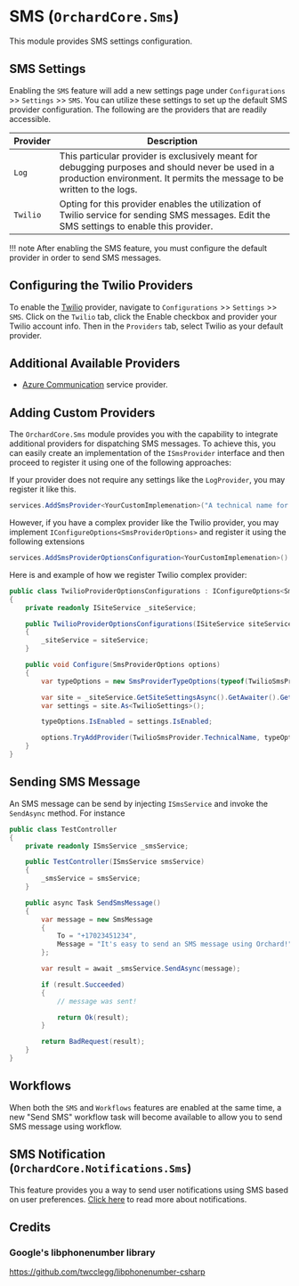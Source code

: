 # SMS (`OrchardCore.Sms`)

This module provides SMS settings configuration.

## SMS Settings

Enabling the `SMS` feature will add a new settings page under `Configurations` >> `Settings` >> `SMS`. You can utilize these settings to set up the default SMS provider configuration. The following are the providers that are readily accessible.

| Provider | Description |
| --- | --- |
| `Log` | This particular provider is exclusively meant for debugging purposes and should never be used in a production environment. It permits the message to be written to the logs. |
| `Twilio` | Opting for this provider enables the utilization of Twilio service for sending SMS messages. Edit the SMS settings to enable this provider. |

!!! note
    After enabling the SMS feature, you must configure the default provider in order to send SMS messages.

## Configuring the Twilio Providers

To enable the [Twilio](https://www.twilio.com) provider, navigate to `Configurations` >> `Settings` >> `SMS`. Click on the `Twilio` tab, click the Enable checkbox and provider your Twilio account info. Then in the `Providers` tab, select Twilio as your default provider.

## Additional Available Providers

- [Azure Communication](../Sms.Azure/README.md) service provider.

## Adding Custom Providers

The `OrchardCore.Sms` module provides you with the capability to integrate additional providers for dispatching SMS messages. To achieve this, you can easily create an implementation of the `ISmsProvider` interface and then proceed to register it using one of the following approaches:

If your provider does not require any settings like the `LogProvider`, you may register it like this.

```csharp
services.AddSmsProvider<YourCustomImplemenation>("A technical name for your implementation")
```

However, if you have a complex provider like the Twilio provider, you may implement `IConfigureOptions<SmsProviderOptions>` and register it using the following extensions

```csharp
services.AddSmsProviderOptionsConfiguration<YourCustomImplemenation>()
```

Here is and example of how we register Twilio complex provider:

```csharp
public class TwilioProviderOptionsConfigurations : IConfigureOptions<SmsProviderOptions>
{
    private readonly ISiteService _siteService;

    public TwilioProviderOptionsConfigurations(ISiteService siteService)
    {
        _siteService = siteService;
    }

    public void Configure(SmsProviderOptions options)
    {
        var typeOptions = new SmsProviderTypeOptions(typeof(TwilioSmsProvider));

        var site = _siteService.GetSiteSettingsAsync().GetAwaiter().GetResult();
        var settings = site.As<TwilioSettings>();

        typeOptions.IsEnabled = settings.IsEnabled;

        options.TryAddProvider(TwilioSmsProvider.TechnicalName, typeOptions);
    }
}
```

## Sending SMS Message

An SMS message can be send by injecting `ISmsService` and invoke the `SendAsync` method. For instance

```c#
public class TestController
{
    private readonly ISmsService _smsService;

    public TestController(ISmsService smsService)
    {
        _smsService = smsService;
    }

    public async Task SendSmsMessage()
    {
        var message = new SmsMessage
        {
            To = "+17023451234",
            Message = "It's easy to send an SMS message using Orchard!",
        };

        var result = await _smsService.SendAsync(message);

        if (result.Succeeded) 
        {
            // message was sent!

            return Ok(result);
        }

        return BadRequest(result);
    }
}
```

## Workflows

When both the `SMS` and `Workflows` features are enabled at the same time, a new "Send SMS" workflow task will become available to allow you to send SMS message using workflow.

## SMS Notification (`OrchardCore.Notifications.Sms`)

This feature provides you a way to send user notifications using SMS based on user preferences. [Click here](../Notifications/README.md) to read more about notifications.

## Credits

### Google's libphonenumber library

<https://github.com/twcclegg/libphonenumber-csharp>
